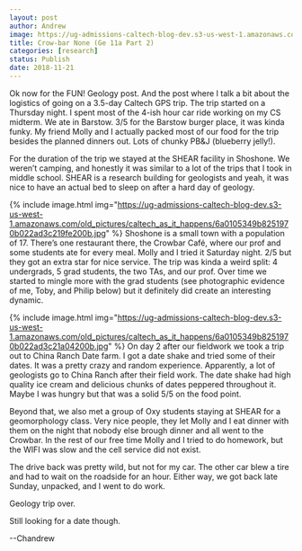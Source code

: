 ```yaml
---
layout: post
author: Andrew
image: https://ug-admissions-caltech-blog-dev.s3-us-west-1.amazonaws.com/old_pictures/caltech_as_it_happens/6a0105349b8251970b022ad3a271e7200d.jpg
title: Crow-bar None (Ge 11a Part 2)
categories: [research]
status: Publish
date: 2018-11-21
---
```



Ok now for the FUN! Geology post. And the post where I talk a bit about the logistics of going on a 3.5-day Caltech GPS trip. The trip started on a Thursday night. I spent most of the 4-ish hour car ride working on my CS midterm. We ate in Barstow. 3/5 for the Barstow burger place, it was kinda funky. My friend Molly and I actually packed most of our food for the trip besides the planned dinners out. Lots of chunky PB&amp;J (blueberry jelly!).

For the duration of the trip we stayed at the SHEAR facility in Shoshone. We weren’t camping, and honestly it was similar to a lot of the trips that I took in middle school. SHEAR is a research building for geologists and yeah, it was nice to have an actual bed to sleep on after a hard day of geology.


{% include image.html img="https://ug-admissions-caltech-blog-dev.s3-us-west-1.amazonaws.com/old_pictures/caltech_as_it_happens/6a0105349b8251970b022ad3c219fe200b.jpg" %}
Shoshone is a small town with a population of 17. There’s one restaurant there, the Crowbar Café, where our prof and some students ate for every meal. Molly and I tried it Saturday night. 2/5 but they got an extra star for nice service. The trip was kinda a weird split: 4 undergrads, 5 grad students, the two TAs, and our prof. Over time we started to mingle more with the grad students (see photographic evidence of me, Toby, and Philip below) but it definitely did create an interesting dynamic.


{% include image.html img="https://ug-admissions-caltech-blog-dev.s3-us-west-1.amazonaws.com/old_pictures/caltech_as_it_happens/6a0105349b8251970b022ad3c21a04200b.jpg" %}
On day 2 after our fieldwork we took a trip out to China Ranch Date farm. I got a date shake and tried some of their dates. It was a pretty crazy and random experience. Apparently, a lot of geologists go to China Ranch after their field work. The date shake had high quality ice cream and delicious chunks of dates peppered throughout it. Maybe I was hungry but that was a solid 5/5 on the food point.

Beyond that, we also met a group of Oxy students staying at SHEAR for a geomorphology class. Very nice people, they let Molly and I eat dinner with them on the night that nobody else brough dinner and all went to the Crowbar. In the rest of our free time Molly and I tried to do homework, but the WIFI was slow and the cell service did not exist.

The drive back was pretty wild, but not for my car. The other car blew a tire and had to wait on the roadside for an hour. Either way, we got back late Sunday, unpacked, and I went to do work.

Geology trip over.

Still looking for a date though.

--Chandrew

